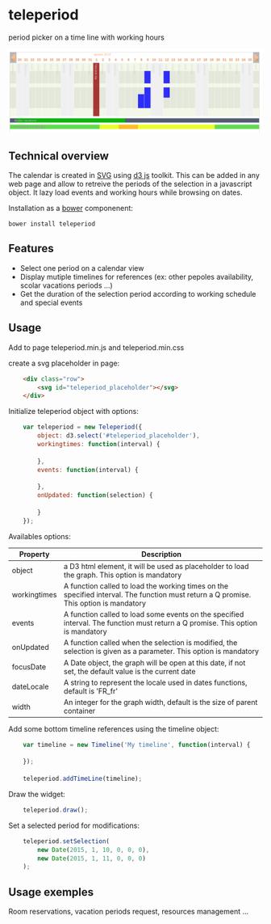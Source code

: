 teleperiod
==========

period picker on a time line with working hours


![Preview](/examples/preview.png?raw=true)


Technical overview
------------------

The calendar is created in [SVG](http://fr.wikipedia.org/wiki/Scalable_Vector_Graphics) using [d3 js](http://d3js.org/) toolkit. This can be added in any web page and allow to retreive the periods of the selection in a javascript object.
It lazy load events and working hours while browsing on dates.

Installation as a [bower](http://bower.io/) componenent:

    bower install teleperiod


Features
--------

* Select one period on a calendar view
* Display mutiple timelines for references (ex: other pepoles availability, scolar vacations periods ...)
* Get the duration of the selection period according to working schedule and special events


Usage
-----

Add to page teleperiod.min.js and teleperiod.min.css

create a svg placeholder in page:
```html
    <div class="row">
        <svg id="teleperiod_placeholder"></svg>
    </div>
```

Initialize teleperiod object with options:
```javascript
    var teleperiod = new Teleperiod({
        object: d3.select('#teleperiod_placeholder'),
        workingtimes: function(interval) {
        
        },
        events: function(interval) {
        
        },
        onUpdated: function(selection) {
        
        }
    });
```    
    
Availables options:

Property      | Description
------------- | -------------
object        | a D3 html element, it will be used as placeholder to load the graph. This option is mandatory
workingtimes  | A function called to load the working times on the specified interval. The function must return a Q promise. This option is mandatory
events        | A function called to load some events on the specified interval. The function must return a Q promise. This option is mandatory
onUpdated     | A function called when the selection is modified, the selection is given as a parameter. This option is mandatory
focusDate     | A Date object, the graph will be open at this date, if not set, the default value is the current date
dateLocale    | A string to represent the locale used in dates functions, default is 'FR_fr'
width         | An integer for the graph width, default is the size of parent container
    
Add some bottom timeline references using the timeline object:
```javascript
    var timeline = new Timeline('My timeline', function(interval) {
    
    });
    
    teleperiod.addTimeLine(timeline);
``` 

Draw the widget:
```javascript
    teleperiod.draw();
``` 

Set a selected period for modifications:
```javascript
    teleperiod.setSelection(
        new Date(2015, 1, 10, 0, 0, 0),
        new Date(2015, 1, 11, 0, 0, 0)
    );
``` 


Usage exemples
--------------

Room reservations, vacation periods request, resources management ...
